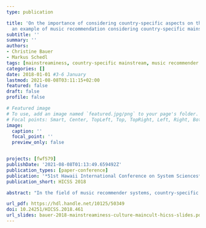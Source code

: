 ```yaml
---
type: publication

title: 'On the importance of considering country-specific aspects on the online-market:
  an example of music recommendation considering country-specific mainstream'
subtitle: ''
summary: ''
authors:
- Christine Bauer
- Markus Schedl
tags: [mainstreaminess, country-specific mainstream, music recommender systems]
categories: []
date: 2018-01-01 #3-6 January
lastmod: 2021-08-08T03:11:15+02:00
featured: false
draft: false
profile: false

# Featured image
# To use, add an image named `featured.jpg/png` to your page's folder.
# Focal points: Smart, Center, TopLeft, Top, TopRight, Left, Right, BottomLeft, Bottom, BottomRight.
image:
  caption: ''
  focal_point: ''
  preview_only: false


projects: [fwf579]
publishDate: '2021-08-08T01:13:49.659492Z'
publication_types: [paper-conference]
publication: '*51st Hawaii International Conference on System Sciences*'
publication_short: HICSS 2018

abstract: "In the field of music recommender systems, country-specific aspects have received little attention, although it is known that music perception and preferences are shaped by culture; and culture varies across countries. Based on the LFM-1b dataset (including 53,258 users from 47 countries), we show that there are significant country-specific differences in listeners' music consumption behavior with respect to the most popular artists listened to. Results indicate that, for instance, Finnish users' listening behavior is farther away from the global mainstream, while United States' listeners are close to the global mainstream. Relying on rating prediction experiments, we tailor recommendations to a user's level of preference for mainstream (defined on a global level and on a country level) and the user's country. Results suggest that, in terms of rating prediction accuracy, a combination of these two filtering strategies works particularly well for users of countries far away from the global mainstream."

url_pdf: https://hdl.handle.net/10125/50349
doi: 10.24251/HICSS.2018.461
url_slides: bauer-2018-mainstreaminess-culture-maincult-hicss-slides.pdf
---
```

